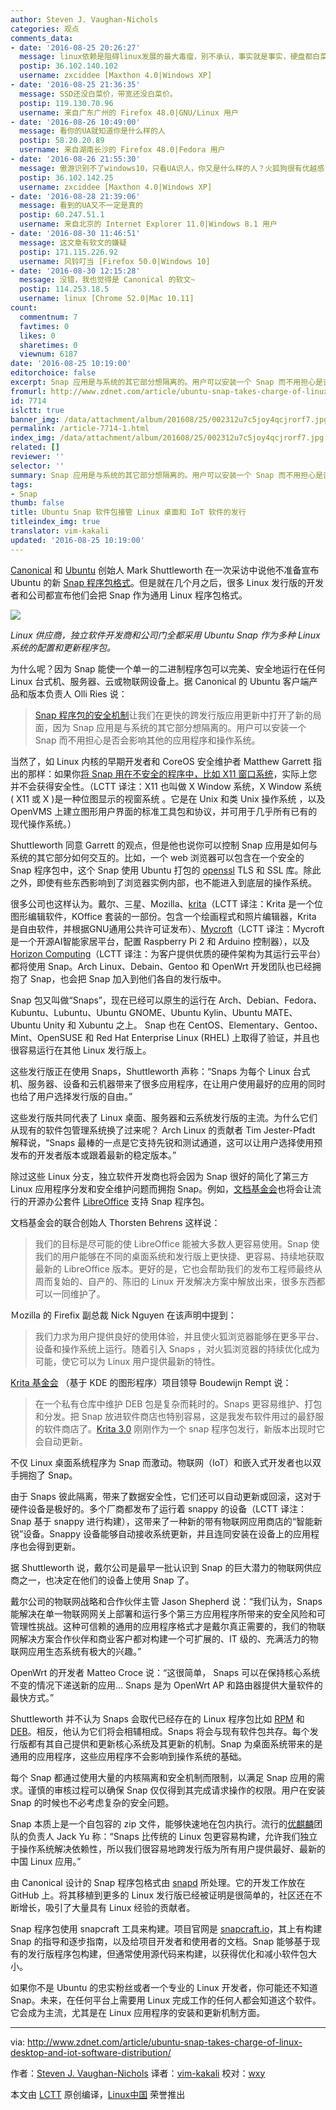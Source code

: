 ```yaml
---
author: Steven J. Vaughan-Nichols
categories: 观点
comments_data:
- date: '2016-08-25 20:26:27'
  message: linux依赖是阻碍linux发展的最大毒瘤，别不承认，事实就是事实，硬盘都白菜价了，别说防止重复造轮子！
  postip: 36.102.140.102
  username: zxciddee [Maxthon 4.0|Windows XP]
- date: '2016-08-25 21:36:35'
  message: SSD还没白菜价，带宽还没白菜价。
  postip: 119.130.70.96
  username: 来自广东广州的 Firefox 48.0|GNU/Linux 用户
- date: '2016-08-26 10:49:00'
  message: 看你的UA就知道你是什么样的人
  postip: 58.20.20.89
  username: 来自湖南长沙的 Firefox 48.0|Fedora 用户
- date: '2016-08-26 21:55:30'
  message: 傲游识别不了windows10，只看UA识人，你又是什么样的人？火狐狗很有优越感？
  postip: 36.102.142.25
  username: zxciddee [Maxthon 4.0|Windows XP]
- date: '2016-08-28 21:39:06'
  message: 看到的UA又不一定是真的
  postip: 60.247.51.1
  username: 来自北京的 Internet Explorer 11.0|Windows 8.1 用户
- date: '2016-08-30 11:46:51'
  message: 这文章有软文的嫌疑
  postip: 171.115.226.92
  username: 风铃叮当 [Firefox 50.0|Windows 10]
- date: '2016-08-30 12:15:28'
  message: 没错，我也觉得是 Canonical 的软文~
  postip: 114.253.18.5
  username: linux [Chrome 52.0|Mac 10.11]
count:
  commentnum: 7
  favtimes: 0
  likes: 0
  sharetimes: 0
  viewnum: 6187
date: '2016-08-25 10:19:00'
editorchoice: false
excerpt: Snap 应用是与系统的其它部分想隔离的。用户可以安装一个 Snap 而不用担心是否会影响其他的应用程序和操作系统。
fromurl: http://www.zdnet.com/article/ubuntu-snap-takes-charge-of-linux-desktop-and-iot-software-distribution/
id: 7714
islctt: true
banner_img: /data/attachment/album/201608/25/002312u7c5joy4qcjrorf7.jpg
permalink: /article-7714-1.html
index_img: /data/attachment/album/201608/25/002312u7c5joy4qcjrorf7.jpg.thumb.jpg
related: []
reviewer: ''
selector: ''
summary: Snap 应用是与系统的其它部分想隔离的。用户可以安装一个 Snap 而不用担心是否会影响其他的应用程序和操作系统。
tags:
- Snap
thumb: false
title: Ubuntu Snap 软件包接管 Linux 桌面和 IoT 软件的发行
titleindex_img: true
translator: vim-kakali
updated: '2016-08-25 10:19:00'
---
```


[Canonical](http://www.canonical.com/) 和 [Ubuntu](http://www.ubuntu.com/) 创始人 Mark Shuttleworth 在一次采访中说他不准备宣布 Ubuntu 的新  [Snap 程序包格式](https://insights.ubuntu.com/2016/04/13/snaps-for-classic-ubuntu/)。但是就在几个月之后，很多 Linux 发行版的开发者和公司都宣布他们会把 Snap 作为通用 Linux 程序包格式。


![](/data/attachment/album/201608/25/002312u7c5joy4qcjrorf7.jpg)


*Linux 供应商，独立软件开发商和公司门全都采用 Ubuntu Snap 作为多种 Linux 系统的配置和更新程序包。*


为什么呢？因为 Snap 能使一个单一的二进制程序包可以完美、安全地运行在任何 Linux 台式机、服务器、云或物联网设备上。据 Canonical 的 Ubuntu 客户端产品和版本负责人 Olli Ries 说：



> 
> [Snap 程序包的安全机制](https://insights.ubuntu.com/2016/04/13/snaps-for-classic-ubuntu/)让我们在更快的跨发行版应用更新中打开了新的局面，因为 Snap 应用是与系统的其它部分想隔离的。用户可以安装一个 Snap 而不用担心是否会影响其他的应用程序和操作系统。
> 
> 
> 


当然了，如 Linux 内核的早期开发者和 CoreOS 安全维护者 Matthew Garrett 指出的那样：如果你[将 Snap 用在不安全的程序中，比如 X11 窗口系统](http://www.zdnet.com/article/linux-expert-matthew-garrett-ubuntu-16-04s-new-snap-format-is-a-security-risk/)，实际上您并不会获得安全性。（LCTT 译注：X11 也叫做 X Window 系统，X Window 系统 ( X11 或 X )是一种位图显示的视窗系统 。它是在 Unix 和类 Unix 操作系统 ，以及 OpenVMS 上建立图形用户界面的标准工具包和协议，并可用于几乎所有已有的现代操作系统。）


Shuttleworth 同意 Garrett 的观点，但是他也说你可以控制 Snap 应用是如何与系统的其它部分如何交互的。比如，一个 web 浏览器可以包含在一个安全的 Snap 程序包中，这个 Snap 使用 Ubuntu 打包的 [openssl](https://www.openssl.org/) TLS 和 SSL 库。除此之外，即使有些东西影响到了浏览器实例内部，也不能进入到底层的操作系统。


很多公司也这样认为。戴尔、三星、Mozilla、[krita](https://krita.org/en/)（LCTT 译注：Krita 是一个位图形编辑软件，KOffice 套装的一部份。包含一个绘画程式和照片编辑器，Krita 是自由软件，并根据GNU通用公共许可证发布）、[Mycroft](https://mycroft.ai/)（LCTT 译注：Mycroft 是一个开源AI智能家居平台，配置 Raspberry Pi 2 和 Arduino 控制器），以及 [Horizon Computing](http://www.horizon-computing.com/)（LCTT 译注：为客户提供优质的硬件架构为其运行云平台）都将使用 Snap。Arch Linux、Debain、Gentoo 和 OpenWrt 开发团队也已经拥抱了 Snap，也会把 Snap 加入到他们各自的发行版中。


Snap 包又叫做“Snaps”，现在已经可以原生的运行在 Arch、Debian、Fedora、Kubuntu、Lubuntu、Ubuntu GNOME、Ubuntu Kylin、Ubuntu MATE、Ubuntu Unity 和 Xubuntu 之上。 Snap 也在 CentOS、Elementary、Gentoo、Mint、OpenSUSE 和 Red Hat Enterprise Linux (RHEL) 上取得了验证，并且也很容易运行在其他 Linux 发行版上。


这些发行版正在使用 Snaps，Shuttleworth 声称：“Snaps 为每个 Linux 台式机、服务器、设备和云机器带来了很多应用程序，在让用户使用最好的应用的同时也给了用户选择发行版的自由。”


这些发行版共同代表了 Linux 桌面、服务器和云系统发行版的主流。为什么它们从现有的软件包管理系统换了过来呢？ Arch Linux 的贡献者 Tim Jester-Pfadt 解释说，“Snaps 最棒的一点是它支持先锐和测试通道，这可以让用户选择使用预发布的开发者版本或跟着最新的稳定版本。”


除过这些 Linux 分支，独立软件开发商也将会因为 Snap 很好的简化了第三方 Linux 应用程序分发和安全维护问题而拥抱 Snap。例如，[文档基金会](https://www.documentfoundation.org/)也将会让流行的开源办公套件 [LibreOffice](https://www.libreoffice.org/download/libreoffice-fresh/) 支持 Snap 程序包。


文档基金会的联合创始人 Thorsten Behrens 这样说：



> 
> 我们的目标是尽可能的使 LibreOffice 能被大多数人更容易使用。Snap 使我们的用户能够在不同的桌面系统和发行版上更快捷、更容易、持续地获取最新的 LibreOffice 版本。更好的是，它也会帮助我们的发布工程师最终从周而复始的、自产的、陈旧的 Linux 开发解决方案中解放出来，很多东西都可以一同维护了。
> 
> 
> 


Ｍozilla 的 Firefix 副总裁 Nick Nguyen 在该声明中提到：



> 
> 我们力求为用户提供良好的使用体验，并且使火狐浏览器能够在更多平台、设备和操作系统上运行。随着引入 Snaps ，对火狐浏览器的持续优化成为可能，使它可以为 Linux 用户提供最新的特性。
> 
> 
> 


[Krita 基金会](https://krita.org/en/about/krita-foundation/) （基于 KDE 的图形程序）项目领导 Boudewijn Rempt 说：



> 
> 在一个私有仓库中维护 DEB 包是复杂而耗时的。Snaps 更容易维护、打包和分发。把 Snap 放进软件商店也特别容易，这是我发布软件用过的最舒服的软件商店了。[Krita 3.0](https://krita.org/en/item/krita-3-0-released/) 刚刚作为一个 snap 程序包发行，新版本出现时它会自动更新。
> 
> 
> 


不仅 Linux 桌面系统程序为 Snap 而激动。物联网（IoT）和嵌入式开发者也以双手拥抱了 Snap。


由于 Snaps 彼此隔离，带来了数据安全性，它们还可以自动更新或回滚，这对于硬件设备是极好的。多个厂商都发布了运行着 snappy 的设备（LCTT 译注：Snap 基于 snappy 进行构建），这带来了一种新的带有物联网应用商店的“智能新锐”设备。Snappy 设备能够自动接收系统更新，并且连同安装在设备上的应用程序也会得到更新。


据 Shuttleworth 说，戴尔公司是最早一批认识到 Snap 的巨大潜力的物联网供应商之一，也决定在他们的设备上使用 Snap 了。


戴尔公司的物联网战略和合作伙伴主管 Jason Shepherd 说：“我们认为，Snaps 能解决在单一物联网网关上部署和运行多个第三方应用程序所带来的安全风险和可管理性挑战。这种可信赖的通用的应用程序格式才是戴尔真正需要的，我们的物联网解决方案合作伙伴和商业客户都对构建一个可扩展的、IT 级的、充满活力的物联网应用生态系统有极大的兴趣。”


OpenWrt 的开发者 Matteo Croce 说：“这很简单， Snaps 可以在保持核心系统不变的情况下递送新的应用... Snaps 是为 OpenWrt AP 和路由器提供大量软件的最快方式。”


Shuttleworth 并不认为 Snaps 会取代已经存在的 Linux 程序包比如 [RPM](http://rpm5.org/) 和 [DEB](https://www.debian.org/doc/manuals/debian-faq/ch-pkg_basics.en.html)。相反，他认为它们将会相辅相成。Snaps 将会与现有软件包共存。每个发行版都有其自己提供和更新核心系统及其更新的机制。Snap 为桌面系统带来的是通用的应用程序，这些应用程序不会影响到操作系统的基础。


每个 Snap 都通过使用大量的内核隔离和安全机制而限制，以满足 Snap 应用的需求。谨慎的审核过程可以确保 Snap 仅仅得到其完成请求操作的权限。用户在安装 Snap 的时候也不必考虑复杂的安全问题。


Snap 本质上是一个自包容的 zip 文件，能够快速地在包内执行。流行的[优麒麟](http://www.ubuntu.com/desktop/ubuntu-kylin)团队的负责人 Jack Yu 称：“Snaps 比传统的 Linux 包更容易构建，允许我们独立于操作系统解决依赖性，所以我们很容易地跨发行版为所有用户提供最好、最新的中国 Linux 应用。”


由 Canonical 设计的 Snap 程序包格式由 [snapd](https://launchpad.net/ubuntu/+source/snapd) 所处理。它的开发工作放在 GitHub 上。将其移植到更多的 Linux 发行版已经被证明是很简单的，社区还在不断增长，吸引了大量具有 Linux 经验的贡献者。


Snap 程序包使用 snapcraft 工具来构建。项目官网是 [snapcraft.io](http://snapcraft.io/)，其上有构建 Snap 的指导和逐步指南，以及给项目开发者和使用者的文档。Snap 能够基于现有的发行版程序包构建，但通常使用源代码来构建，以获得优化和减小软件包大小。


如果你不是 Ubuntu 的忠实粉丝或者一个专业的 Linux 开发者，你可能还不知道 Snap。未来，在任何平台上需要用 Linux 完成工作的任何人都会知道这个软件。它会成为主流，尤其是在 Linux 应用程序的安装和更新机制方面。




---


via: <http://www.zdnet.com/article/ubuntu-snap-takes-charge-of-linux-desktop-and-iot-software-distribution/>


作者：[Steven J. Vaughan-Nichols](http://www.zdnet.com/meet-the-team/us/steven-j-vaughan-nichols/) 译者：[vim-kakali](https://github.com/vim-kakali) 校对：[wxy](https://github.com/wxy)


本文由 [LCTT](https://github.com/LCTT/TranslateProject) 原创编译，[Linux中国](https://linux.cn/) 荣誉推出